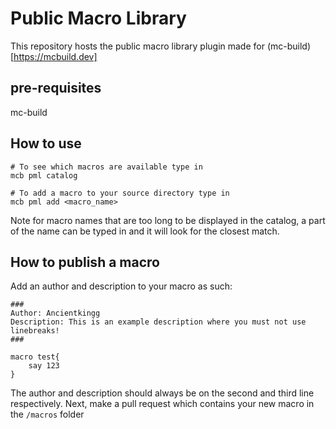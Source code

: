 # Public Macro Library
This repository hosts the public macro library plugin made for (mc-build)[https://mcbuild.dev]

## pre-requisites
mc-build

## How to use
```
# To see which macros are available type in
mcb pml catalog
```
```
# To add a macro to your source directory type in
mcb pml add <macro_name>
```
Note for macro names that are too long to be displayed in the catalog, a part of the name can be typed in and it will look for the closest match.
## How to publish a macro
Add an author and description to your macro as such:
```
###
Author: Ancientkingg
Description: This is an example description where you must not use linebreaks!
###

macro test{
    say 123
}
```
The author and description should always be on the second and third line respectively.
Next, make a pull request which contains your new macro in the `/macros` folder
